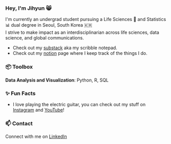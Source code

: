 ### Hey, I'm Jihyun 😸

I'm currently an undergrad student pursuing a Life Sciences 🧬 and Statistics 📊 dual degree in Seoul, South Korea 🇰🇷\
I strive to make impact as an interdisciplinarian across life sciences, data science, and global communications.
- Check out my [substack](https://jihyunsviews.substack.com/) aka my scribble notepad.
- Check out my [notion](https://www.notion.so/staticjihyunpark/import-jihyun-as-ji-908af90c7d1041f6b9faf407200c27b9?pvs=4) page where I keep track of the things I do.
 
### 📦 Toolbox

**Data Analysis and Visualization**: Python, R, SQL
 
### ✨ Fun Facts 

- I love playing the electric guitar, you can check out my stuff on [Instagram](http://instagram.com/jihyunsmusic/) and [YouTube](https://www.youtube.com/@jihyunsmusic)!

### 📫 Contact

Connect with me on [LinkedIn](https://www.linkedin.com/in/0010jpark/)
